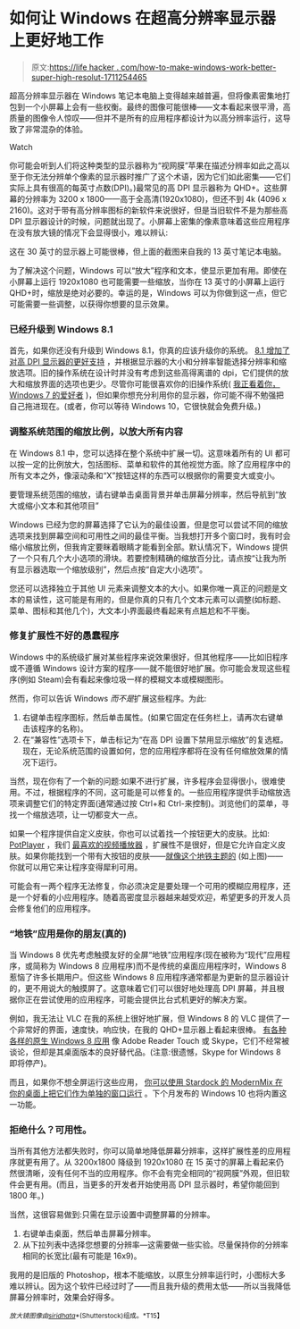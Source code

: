 # 如何让 Windows 在超高分辨率显示器上更好地工作

> 原文:[https://life hacker . com/how-to-make-windows-work-better-super-high-resolut-1711254465](https://lifehacker.com/how-to-make-windows-work-better-with-super-high-resolut-1711254465)

超高分辨率显示器在 Windows 笔记本电脑上变得越来越普遍，但将像素密集地打包到一个小屏幕上会有一些权衡。最终的图像可能很棒——文本看起来很平滑，高质量的图像令人惊叹——但并不是所有的应用程序都设计为以高分辨率运行，这导致了非常混杂的体验。

Watch

你可能会听到人们将这种类型的显示器称为“视网膜”苹果在描述分辨率如此之高以至于你无法分辨单个像素的显示器时推广了这个术语，因为它们如此密集——它们实际上具有很高的每英寸点数(DPI)。)最常见的高 DPI 显示器称为 QHD+。这些屏幕的分辨率为 3200 x 1800——高于全高清(1920x1080)，但还不到 4k (4096 x 2160)。这对于带有高分辨率图标的新软件来说很好，但是当旧软件不是为那些高 DPI 显示器设计的时候，问题就出现了。小屏幕上密集的像素意味着这些应用程序在没有放大镜的情况下会显得很小，难以辨认:

这在 30 英寸的显示器上可能很棒，但上面的截图来自我的 13 英寸笔记本电脑。

为了解决这个问题，Windows 可以“放大”程序和文本，使显示更加有用。即使在小屏幕上运行 1920x1080 也可能需要一些缩放，当你在 13 英寸的小屏幕上运行 QHD+时，缩放是绝对必要的。幸运的是，Windows 可以为你做到这一点，但它可能需要一些调整，以获得你想要的显示效果。

### 已经升级到 Windows 8.1

首先，如果你还没有升级到 Windows 8.1，你真的应该升级你的系统。 [8.1 增加了对高 DPI 显示器的更好支持](http://blogs.windows.com/bloggingwindows/2013/07/15/windows-8-1-dpi-scaling-enhancements/) ，并根据显示器的大小和分辨率智能选择分辨率和缩放选项。旧的操作系统在设计时并没有考虑到这些高得离谱的 dpi，它们提供的放大和缩放界面的选项也更少。尽管你可能很喜欢你的旧操作系统( [我正看着你，Windows 7 的爱好者](https://lifehacker.com/why-does-everyone-hate-windows-8-should-i-upgrade-5955229) )，但如果你想充分利用你的显示器，你可能不得不勉强把自己拖进现在。(或者，你可以等待 Windows 10，它很快就会免费升级。)

### 调整系统范围的缩放比例，以放大所有内容

在 Windows 8.1 中，您可以选择在整个系统中扩展一切。这意味着所有的 UI 都可以按一定的比例放大，包括图标、菜单和软件的其他视觉方面。除了应用程序中的所有文本之外，像滚动条和“X”按钮这样的东西可以根据你的需要变大或变小。

要管理系统范围的缩放，请右键单击桌面背景并单击屏幕分辨率，然后导航到“放大或缩小文本和其他项目”

Windows 已经为您的屏幕选择了它认为的最佳设置，但是您可以尝试不同的缩放选项来找到屏幕空间和可用性之间的最佳平衡。当我想打开多个窗口时，我有时会缩小缩放比例，但我肯定要眯着眼睛才能看到全部。默认情况下，Windows 提供了一个只有几个大小选项的滑块。若要控制精确的缩放百分比，请点按“让我为所有显示器选取一个缩放级别”，然后点按“自定大小选项”。

您还可以选择独立于其他 UI 元素来调整文本的大小。如果你唯一真正的问题是文本的易读性，这可能是有用的，但是你真的只有几个文本元素可以调整(如标题、菜单、图标和其他几个)，大文本小界面最终看起来有点尴尬和不平衡。

### 修复扩展性不好的愚蠢程序

Windows 中的系统级扩展对某些程序来说效果很好，但其他程序——比如旧程序或不遵循 Windows 设计方案的程序——就不能很好地扩展。你可能会发现这些程序(例如 Steam)会有看起来像垃圾一样的模糊文本或模糊图形。

然而，你可以告诉 Windows *而不是*扩展这些程序。为此:

1.  右键单击程序图标，然后单击属性。(如果它固定在任务栏上，请再次右键单击该程序的名称)。
2.  在“兼容性”选项卡下，单击标记为“在高 DPI 设置下禁用显示缩放”的复选框。现在，无论系统范围的设置如何，您的应用程序都将在没有任何缩放效果的情况下运行。

当然，现在你有了一个新的问题:如果不进行扩展，许多程序会显得很小，很难使用。不过，根据程序的不同，这可能是可以修复的。一些应用程序提供手动缩放选项来调整它们的特定界面(通常通过按 Ctrl+和 Ctrl-来控制)。浏览他们的菜单，寻找一个缩放选项，让一切都变大一点。

如果一个程序提供自定义皮肤，你也可以试着找一个按钮更大的皮肤。比如: [PotPlayer](https://potplayer.daum.net/) ，我们 [最喜欢的视频播放器](http://lifehacker.com/the-best-video-player-for-windows-5822672) ，扩展性不是很好，但是它允许自定义皮肤。如果你能找到一个带有大按钮的皮肤——[就像这个地铁主题的](http://daumpotplayer.com/skin-metro-x/) (如上图)——你就可以用它来让程序变得犀利可用。

可能会有一两个程序无法修复，你必须决定是要处理一个可用的模糊应用程序，还是一个好看的小应用程序。随着高密度显示器越来越受欢迎，希望更多的开发人员会修复他们的应用程序。

### “地铁”应用是你的朋友(真的)

当 Windows 8 优先考虑触摸友好的全屏“地铁”应用程序(现在被称为“现代”应用程序，或简称为 Windows 8 应用程序)而不是传统的桌面应用程序时，Windows 8 惹恼了许多长期用户。但这些 Windows 8 应用程序通常都是为更新的显示器设计的，更不用说大的触摸屏了。这意味着它们可以很好地处理高 DPI 屏幕，并且根据你正在尝试使用的应用程序，可能会提供比台式机更好的解决方案。

例如，我无法让 VLC 在我的系统上很好地扩展，但 Windows 8 的 VLC 提供了一个非常好的界面，速度快，响应快，在我的 QHD+显示器上看起来很棒。 [有各种各样的原生 Windows 8 应用](http://lifehacker.com/the-best-new-apps-in-the-windows-8-store-5955209) 像 Adobe Reader Touch 或 Skype，它们不经常被谈论，但却是其桌面版本的良好替代品。(注意:很遗憾，Skype for Windows 8 即将停产)。

而且，如果你不想全屏运行这些应用， [你可以使用 Stardock 的 ModernMix 在你的桌面上把它们作为单独的窗口运行](https://lifehacker.com/the-best-windows-8-apps-you-can-run-on-your-desktop-477556232) 。下个月发布的 Windows 10 也将内置这一功能。

### 拒绝什么？可用性。

当所有其他方法都失败时，你可以简单地降低屏幕分辨率，这样扩展性差的应用程序就更有用了。从 3200x1800 降级到 1920x1080 在 15 英寸的屏幕上看起来仍然很清晰，没有任何不当的应用程序。你不会有完全相同的“视网膜”外观，但旧软件会更有用。(而且，当更多的开发者开始使用高 DPI 显示器时，希望你能回到 1800 年。)

当然，这很容易做到:只需在显示设置中调整屏幕的分辨率。

1.  右键单击桌面，然后单击屏幕分辨率。
2.  从下拉列表中选择您想要的分辨率—这需要做一些实验。尽量保持你的分辨率相同的长宽比(最有可能是 16x9)。

我用的是旧版的 Photoshop，根本不能缩放，以原生分辨率运行时，小图标大多难以辨认。因为这个软件已经过时了——而且我升级的费用太低——所以当我降低屏幕分辨率时，效果会好得多。

<small>*放大镜图像由*</small>[<small>*siridhata*</small>](http://www.shutterstock.com/pic-137355398/stock-vector-search-icon-vector.html?src=Sr6l3NF3oACEzGYxjWMCag-1-8)<small>*(Shutterstock)组成。*T15】</small>